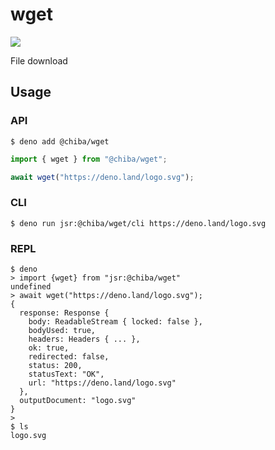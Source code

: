 # wget

[![](https://jsr.io/badges/@chiba/wget)](https://jsr.io/@chiba/wget)

File download

## Usage

### API

```
$ deno add @chiba/wget
```

```ts
import { wget } from "@chiba/wget";

await wget("https://deno.land/logo.svg");
```

### CLI

```
$ deno run jsr:@chiba/wget/cli https://deno.land/logo.svg
```

### REPL

```
$ deno
> import {wget} from "jsr:@chiba/wget"
undefined
> await wget("https://deno.land/logo.svg");
{
  response: Response {
    body: ReadableStream { locked: false },
    bodyUsed: true,
    headers: Headers { ... },
    ok: true,
    redirected: false,
    status: 200,
    statusText: "OK",
    url: "https://deno.land/logo.svg"
  },
  outputDocument: "logo.svg"
}
>
$ ls
logo.svg
```




